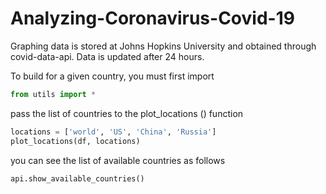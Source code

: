 # Analyzing-Coronavirus-Covid-19

Graphing data is stored at Johns Hopkins University and obtained through covid-data-api. Data is updated after 24 hours.

To build for a given country, you must first import
```python
from utils import *
```

pass the list of countries to the plot_locations () function
```python
locations = ['world', 'US', 'China', 'Russia']
plot_locations(df, locations)
```
you can see the list of available countries as follows 
```python
api.show_available_countries()
```
